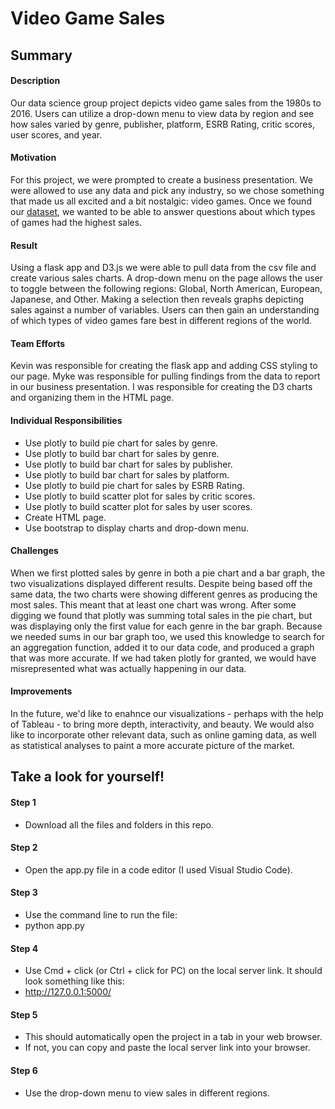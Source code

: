 # Video Game Sales

## Summary

#### Description
Our data science group project depicts video game sales from the 1980s to 2016. Users can utilize a drop-down menu to view data by region and see how sales varied by genre, publisher, platform, ESRB Rating, critic scores, user scores, and year.

#### Motivation
For this project, we were prompted to create a business presentation. We were allowed to use any data and pick any industry, so we chose something that made us all excited and a bit nostalgic: video games. Once we found our [dataset](https://www.kaggle.com/rush4ratio/video-game-sales-with-ratings), we wanted to be able to answer questions about which types of games had the highest sales.

#### Result
Using a flask app and D3.js we were able to pull data from the csv file and create various sales charts. A drop-down menu on the page allows the user to toggle between the following regions: Global, North American, European, Japanese, and Other. Making a selection then reveals graphs depicting sales against a number of variables. Users can then gain an understanding of which types of video games fare best in different regions of the world.

#### Team Efforts
Kevin was responsible for creating the flask app and adding CSS styling to our page. Myke was responsible for pulling findings from the data to report in our business presentation. I was responsible for creating the D3 charts and organizing them in the HTML page. 

#### Individual Responsibilities
* Use plotly to build pie chart for sales by genre.
* Use plotly to build bar chart for sales by genre.
* Use plotly to build bar chart for sales by publisher.
* Use plotly to build bar chart for sales by platform.
* Use plotly to build pie chart for sales by ESRB Rating.
* Use plotly to build scatter plot for sales by critic scores.
* Use plotly to build scatter plot for sales by user scores.
* Create HTML page. 
* Use bootstrap to display charts and drop-down menu.

#### Challenges
When we first plotted sales by genre in both a pie chart and a bar graph, the two visualizations displayed different results. Despite being based off the same data, the two charts were showing different genres as producing the most sales. This meant that at least one chart was wrong. After some digging we found that plotly was summing total sales in the pie chart, but was displaying only the first value for each genre in the bar graph. Because we needed sums in our bar graph too, we used this knowledge to search for an aggregation function, added it to our data code, and produced a graph that was more accurate. If we had taken plotly for granted, we would have misrepresented what was actually happening in our data.

#### Improvements
In the future, we'd like to enahnce our visualizations - perhaps with the help of Tableau - to bring more depth, interactivity, and beauty. We would also like to incorporate other relevant data, such as online gaming data, as well as statistical analyses to paint a more accurate picture of the market.


## Take a look for yourself!

#### Step 1
* Download all the files and folders in this repo.

#### Step 2
* Open the app.py file in a code editor (I used Visual Studio Code).

#### Step 3
* Use the command line to run the file:
* python app.py

#### Step 4
* Use Cmd + click (or Ctrl + click for PC) on the local server link. It should look something like this:
* http://127.0.0.1:5000/

#### Step 5
* This should automatically open the project in a tab in your web browser.
* If not, you can copy and paste the local server link into your browser.

#### Step 6
* Use the drop-down menu to view sales in different regions.



